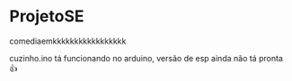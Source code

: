 # ProjetoSE
comediaemkkkkkkkkkkkkkkkkk


cuzinho.ino tá funcionando no arduino, versão de esp ainda não tá pronta 👍
